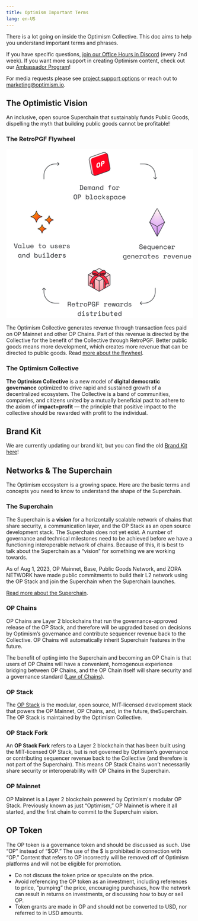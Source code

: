 ```yaml
---
title: Optimism Important Terms 
lang: en-US
---
```


There is a lot going on inside the Optimism Collective. This doc aims to help you understand important terms and phrases. 

If you have specific questions, [join our Office Hours in Discord](https://discord.gg/optimism) (every 2nd week). If you want more support in creating Optimism content, check out our [Ambassador Program](./contribution-path/Ambassador-req.md)! 

For media requests please see [project support options](../biz/README.md#marketing-requests-🦸🦸) or reach out to marketing@optimism.io.

## The Optimistic Vision

An inclusive, open source Superchain that sustainably funds Public Goods, dispelling the myth that building public goods cannot be profitable!

### The RetroPGF Flywheel

![](../../assets/docs/governance/retropgf/retropgf-fly-wheel.png)

The Optimism Collective generates revenue through transaction fees paid on OP Mainnet and other OP Chains. Part of this revenue is directed by the Collective for the benefit of the Collective through RetroPGF. Better public goods means more development, which creates more revenue that can be directed to public goods. Read [more about the flywheel](https://app.optimism.io/retropgf).

### The Optimism Collective

**The Optimism Collective** is a new model of **digital democratic governance** optimized to drive rapid and sustained growth of a decentralized ecosystem. The Collective is a band of communities, companies, and citizens united by a mutually beneficial pact to adhere to the axiom of **impact=profit** — the principle that positive impact to the collective should be rewarded with profit to the individual.

## Brand Kit

We are currently updating our brand kit, but you can find the old [Brand Kit here](https://github.com/ethereum-optimism/brand-kit)!

## Networks & The Superchain

The Optimism ecosystem is a growing space. Here are the basic terms and concepts you need to know to understand the shape of the Superchain. 

### The Superchain

The Superchain is a **vision** for a horizontally scalable network of chains that share security, a communication layer, and the OP Stack as an open source development stack. The Superchain does not yet exist. A number of governance and technical milestones need to be achieved before we have a functioning interoperable network of chains. Because of this, it is best to talk about the Superchain as a “vision” for something we are working towards.

As of Aug 1, 2023, OP Mainnet, Base, Public Goods Network, and ZORA NETWORK have made public commitments to build their L2 network using the OP Stack and join the Superchain when the Superchain launches.

[Read more about the Superchain](https://app.optimism.io/superchain). 

### OP Chains

OP Chains are Layer 2 blockchains that run the governance-approved release of the OP Stack, and therefore will be upgraded based on decisions by Optimism’s governance and contribute sequencer revenue back to the Collective. OP Chains will automatically inherit Superchain features in the future.

The benefit of opting into the Superchain and becoming an OP Chain is that users of OP Chains will have a convenient, homogenous experience bridging between OP Chains, and the OP Chain itself will share security and a governance standard ([Law of Chains](https://gov.optimism.io/t/law-of-chains-v0-1-section-by-section-overview/6515)).

### OP Stack

The [OP Stack](https://stack.optimism.io/) is the modular, open source, MIT-licensed development stack that powers the OP Mainnet, OP Chains, and, in the future, theSuperchain. The OP Stack is maintained by the Optimism Collective.

### OP Stack Fork

An **OP Stack Fork** refers to a Layer 2 blockchain that has been built using the MIT-licensed OP Stack, but is not governed by Optimism’s governance or contributing sequencer revenue back to the Collective (and therefore is not part of the Superchain). This means OP Stack Chains won’t necessarily share security or interoperability with OP Chains in the Superchain.

### OP Mainnet

OP Mainnet is a Layer 2 blockchain powered by Optimism's modular OP Stack. Previously known as just “Optimism,” OP Mainnet is where it all started, and the first chain to commit to the Superchain vision.

## OP Token

The OP token is a governance token and should be discussed as such. Use “OP” instead of “$OP.”  The use of the $ is prohibited in connection with “OP.” Content that refers to OP incorrectly will be removed off of Optimism platforms and will not be eligible for promotion.

- Do not discuss the token price or speculate on the price.
- Avoid referencing the OP token as an investment, including references to price, “pumping” the price, encouraging purchases, how the network can result in returns on investments, or discussing how to buy or sell OP.
- Token grants are made in OP and should not be converted to USD, nor referred to in USD amounts.